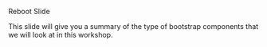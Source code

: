 Reboot Slide

This slide will give you a summary of the type of bootstrap components that we will look at in this workshop. 